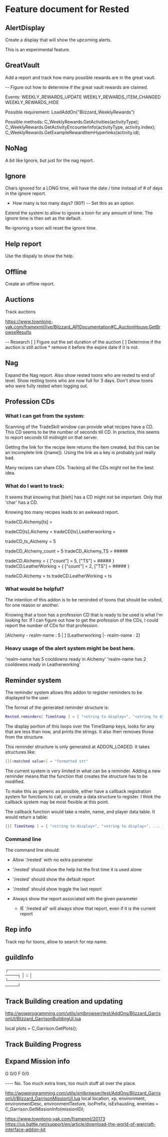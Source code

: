 # Feature document for Rested

## AlertDisplay
Create a display that will show the upcoming alerts.

This is an experimental feature.

## GreatVault

Add a report and track how many possible rewards are in the great vault.

-- Figure out how to determine if the great vault rewards are claimed.

Events:
WEEKLY_REWARDS_UPDATE
WEEKLY_REWARDS_ITEM_CHANGED
WEEKLY_REWARDS_HIDE

Possible requirement:
LoadAddOn("Blizzard_WeeklyRewards")

Possible methods:
C_WeeklyRewards.GetActivities(activityType);
C_WeeklyRewards.GetActivityEncounterInfo(activityType, activity.index);
C_WeeklyRewards.GetExampleRewardItemHyperlinks(activity.id);


## NoNag

A bit like Ignore, but just for the nag report.

## Ignore

Chars ignored for a LONG time, will have the date / time instead of # of days in the ignore report.
* How many is too many days?  (90?)  -- Set this as an option.


Extend the system to allow to ignore a toon for any amount of time.
The ignore time is then set as the default.

Re-ignoring a toon will reset the ignore time.

## Help report

Use the dispaly to show the help.

## Offline

Create an offline report.

## Auctions

Track auctions

https://www.townlong-yak.com/framexml/live/Blizzard_APIDocumentation#C_AuctionHouse.GetBrowseResults

-- Research
[ ] Figure out the set duration of the auction
[ ] Determine if the auction is still active
	* remove it before the expire date if it is not.

## Nag

Expand the Nag report.
Also show rested toons who are rested to end of level.
Show resting toons who are now full for 3 days.
Don't show toons who were fully rested when logging out.

## Profession CDs

### What I can get from the system:
Scanning of the TradeSkill window can provide what recipes have a CD.
This CD seems to be the number of seconds till CD.
In practice, this seems to report seconds till midnight on that server.

Getting the link for the recipe item returns the item created, but this can be an incomplete link ([name]).
Using the link as a key is probably just really bad.

Many recipes can share CDs.
Tracking all the CDs might not be the best idea.

### What do I want to track:
It seems that knowing that [bleh] has a CD might not be important.
Only that 'char' has a CD.

Knowing too many recipes leads to an awkward report.

tradeCD.Alchemy[ts] = <count>

tradeCD[ts].Alchemy = <count>
tradeCD[ts].Leatherworking = <count>

tradeCD_ts_Alchemy = 5

tradeCD_Alchemy_count = 5
tradeCD_Alchemy_TS = #####

tradeCD.Alchemy = { ["count"] = 5, ["TS"] = ##### }
tradeCD.LeatherWorking = { ["count"] = 2, ["TS"] = ##### }


tradeCD.Alchemy = ts
tradeCD.LeatherWorking = ts




### What would be helpful?
The intention of this addon is to be reminded of toons that should be visited, for one reason or another.

Knowing that a toon has a profession CD that is ready to be used is what I'm looking for.
If I can figure out how to get the profession of the CDs, I could report the number of CDs for that profession.

[Alchemy - realm-name : 5   |    ]
[Leatherworking |- realm-name : 2]

### Heavy usage of the alert system might be best here.
'realm-name has 5 cooldowns ready in Alchemy'
'realm-name has 2 cooldowns ready in Leatherworking'







## Reminder system

The reminder system allows this addon to register reminders to be displayed to the user.

The format of the generated reminder structure is:
```lua
Rested.reminders[ TimeStamp ] = { "<string to display>", "<string to display>", ... }
```

The display portion of this loops over the TimeStamp keys, looks for any that are less than now, and prints the strings.
It also then removes those from the structure.

This reminder structure is only generated at ADDON_LOADED.
It takes structures like:
```lua
{}[<matched value>] = "formatted str"
```

The current system is very limited in what can be a reminder.
Adding a new reminder means that the function that creates the structure has to be modified.

To make this as generic as possible, either have a callback registration system for functions to call, or create a data structure to register.
I think the callback system may be most flexible at this point.

The callback function would take a realm, name, and player data table.
It would return a table:
```lua
{}[ TimeStemp ] = { "<string to display>", "<string to display>", ... }
```

### Command line

The command line should:
* Allow '/rested' with no extra parameter
* '/rested' should show the help list the first time it is used alone
* '/rested' should show the default report
* '/rested' should show toggle the last report

* Always show the report associated with the given parameter
	* IE  '/rested all' will always show that report, even if it is the current report




## Rep info
Track rep for toons, allow to search for rep name.



## guildInfo

┌─────────────────────────────────────────────────────┐
│<Guild Standing> :: <realm-name>                     │
└─────────────────────────────────────────────────────┘

## Track Building creation and updating
http://wowprogramming.com/utils/xmlbrowser/test/AddOns/Blizzard_GarrisonUI/Blizzard_GarrisonBuildingUI.lua


local plots = C_Garrison.GetPlots();

## Track Building Progress

## Expand Mission info

G <time> 0/0 <name>
F <time> 0/0 <name>

----  No.  Too much extra lines, too much stuff all over the place.


http://wowprogramming.com/utils/xmlbrowser/test/AddOns/Blizzard_GarrisonUI/Blizzard_GarrisonMissionUI.lua
local location, xp, environment, environmentDesc, environmentTexture, locPrefix, isExhausting, enemies = C_Garrison.GetMissionInfo(missionID);



https://www.townlong-yak.com/framexml/20173
https://us.battle.net/support/en/article/download-the-world-of-warcraft-interface-addon-kit

